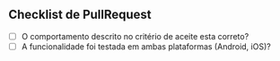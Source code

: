 ## Checklist de PullRequest

- [ ] O comportamento descrito no critério de aceite esta correto?
- [ ] A funcionalidade foi testada em ambas plataformas (Android, iOS)?
